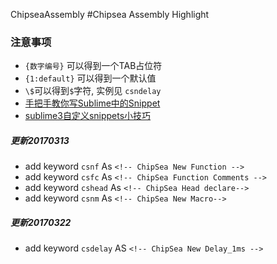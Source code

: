 ChipseaAssembly
#Chipsea Assembly Highlight
### 注意事项
  - `{数字编号}` 可以得到一个TAB占位符
  - `{1:default}` 可以得到一个默认值
  - `\$`可以得到`$`字符, 实例见 `csndelay` 
  - [手把手教你写Sublime中的Snippet](http://www.jianshu.com/p/356bd7b2ea8e)
  - [sublime3自定义snippets小技巧](https://segmentfault.com/a/1190000002598116)
##### 更新20170313
  - add keyword `csnf`     As `<!-- ChipSea New Function -->`
  - add keyword `csfc`     As `<!-- ChipSea Function Comments -->`
  - add keyword `cshead`   As `<!-- ChipSea Head declare-->`
  - add keyword `csnm`     As `<!-- ChipSea New Macro-->`
##### 更新20170322
  - add keyword `csdelay` AS `<!-- ChipSea New Delay_1ms -->`
